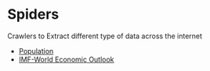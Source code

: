 # Spiders
Crawlers to Extract different type of data across the internet
- [Population](Population/population.py)
- [IMF-World Economic Outlook](IMF/world_economic_outlook.py)